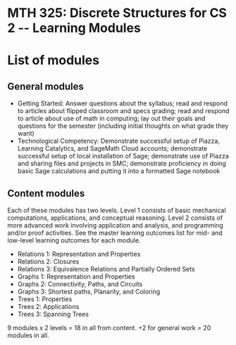 MTH 325: Discrete Structures for CS 2 -- Learning Modules 
=========================================================

# List of modules 

## General modules

+ Getting Started: Answer questions about the syllabus; read and respond to articles about flipped classroom and specs grading; read and respond to article about use of math in computing; lay out their goals and questions for the semester (including initial thoughts on what grade they want)
+ Technological Competency: Demonstrate successful setup of Piazza, Learning Catalytics, and SageMath Cloud accounts; demonstrate successful setup of local installation of Sage; demonstrate use of Piazza and sharing files and projects in SMC; demonstrate proficiency in doing basic Sage calculations and putting it into a formatted Sage notebook 

## Content modules 

Each of these modules has two levels. Level 1 consists of basic mechanical computations, applications, and conceptual reasoning. Level 2 consists of more advanced work involving application and analysis, and programming and/or proof activities. See the master learning outcomes list for mid- and low-level learning outcomes for each module. 

+ Relations 1: Representation and Properties
+ Relations 2: Closures
+ Relations 3: Equivalence Relations and Partially Ordered Sets
+ Graphs 1: Representation and Properties
+ Graphs 2: Connectivity, Paths, and Circuits
+ Graphs 3: Shortest paths, Planarity, and Coloring
+ Trees 1: Properties 
+ Trees 2: Applications
+ Trees 3: Spanning Trees 

9 modules x 2 levels = 18 in all from content. +2 for general work = 20 modules in all. 

